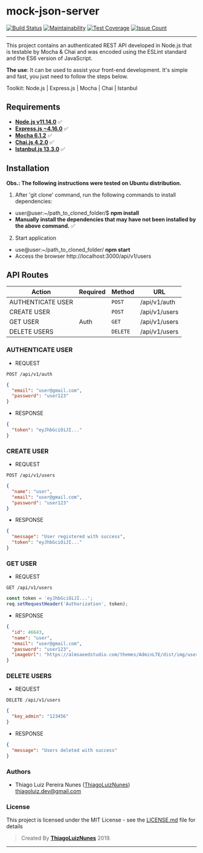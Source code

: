 # mock-json-server

[![Build Status](https://travis-ci.org/thiagoluiznunes/mock-json-server.svg?branch=master)](https://travis-ci.org/thiagoluiznunes/mock-json-server)
[![Maintainability](https://api.codeclimate.com/v1/badges/b60e5e0c37609f6b21c0/maintainability)](https://codeclimate.com/github/thiagoluiznunes/mock-json-server/maintainability)
[![Test Coverage](https://api.codeclimate.com/v1/badges/b60e5e0c37609f6b21c0/test_coverage)](https://codeclimate.com/github/thiagoluiznunes/mock-json-server/test_coverage)
[![Issue Count](https://codeclimate.com/github/thiagoluiznunes/mock-json-server/badges/issue_count.svg)](https://codeclimate.com/github/thiagoluiznunes/mock-json-server/issues)

---
This project contains an authenticated REST API developed in Node.js that is testable by Mocha & Chai and was encoded using the ESLint standard and the ES6 version of JavaScript.

**The use**: It can be used to assist your front-end development. It's simple and fast, you just need to follow the steps below.


Toolkit: Node.js | Express.js | Mocha | Chai | Istanbul

## Requirements ##

* **[Node.js v11.14.0](http://nodejs.org/en/)** :white_check_mark:
* **[Express.js ~4.16.0](http://expressjs.com/)** :white_check_mark:
* **[Mocha 6.1.2](https://mochajs.org/)** :white_check_mark:
* **[Chai.js 4.2.0](https://www.chaijs.com/)** :white_check_mark:
* **[Istanbul.js 13.3.0](https://istanbul.js.org/)** :white_check_mark:

## Installation ##

**Obs.: The following instructions were tested on Ubuntu distribution.**

1. After 'git clone' command, run the following commands to install dependencies:
  - user@user:~/path_to_cloned_folder/$ **npm install**
  - **Manually install the dependencies that may have not been installed by the above command.** :white_check_mark:

2. Start application
  - use@user:~/path_to_cloned_folder/ **npm start**
  - Access the browser http://localhost:3000/api/v1/users

## API Routes ##
|   Action            | Required |  Method  | URL
|   ------------------|----------|----------|--------------
|   AUTHENTICATE USER |          | `POST`   | /api/v1/auth
|   CREATE USER       |          | `POST`   | /api/v1/users
|   GET USER          | Auth     | `GET`    | /api/v1/users
|   DELETE USERS      |          | `DELETE` | /api/v1/users

### AUTHENTICATE USER ###
* REQUEST
```
POST /api/v1/auth
```
```json
{
  "email": "user@gmail.com",
  "password": "user123"
}
```
* RESPONSE
```json
{
  "token": "eyJhbGciOiJI..."
}
```

### CREATE USER ###
* REQUEST
```
POST /api/v1/users
```
```json
{
  "name": "user",
  "email": "user@gmail.com",
  "password": "user123"
}
```
* RESPONSE
```json
{
  "message": "User registered with success",
  "token": "eyJhbGciOiJI..."
}
```

### GET USER ###
* REQUEST
```
GET /api/v1/users
```
```javascript
const token = 'eyJhbGciOiJI...';
req.setRequestHeader('Authorization', token);
```
* RESPONSE
```json
{
  "id": 46643,
  "name": "user",
  "email": "user@gmail.com",
  "password": "user123",
  "imageUrl": "https://almsaeedstudio.com/themes/AdminLTE/dist/img/user2-160x160.jpg"
}
```

### DELETE USERS ###
* REQUEST
```
DELETE /api/v1/users
```
```json
{
  "key_admin": "123456"
}
```
* RESPONSE
```json
{
  "message": "Users deleted with success"
}
```

### Authors

* Thiago Luiz Pereira Nunes ([ThiagoLuizNunes](https://github.com/ThiagoLuizNunes)) thiagoluiz.dev@gmail.com

### License

This project is licensed under the MIT License - see the [LICENSE.md](LICENSE.md) file for details

>Created By **[ThiagoLuizNunes](https://www.linkedin.com/in/thiago-luiz-507483112/)** 2019.

---
